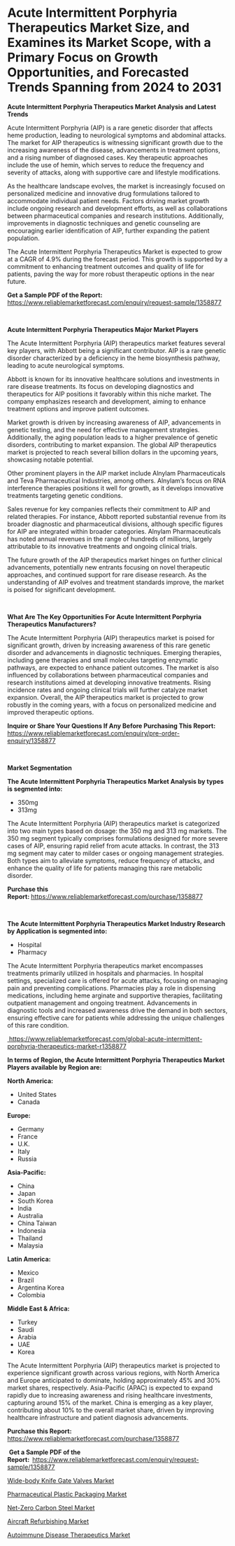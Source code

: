 <p><h1>Acute Intermittent Porphyria Therapeutics Market Size, and Examines its Market Scope, with a Primary Focus on Growth Opportunities, and Forecasted Trends Spanning from 2024 to 2031</h1></p><p><strong>Acute Intermittent Porphyria Therapeutics Market Analysis and Latest Trends</strong></p>
<p><p>Acute Intermittent Porphyria (AIP) is a rare genetic disorder that affects heme production, leading to neurological symptoms and abdominal attacks. The market for AIP therapeutics is witnessing significant growth due to the increasing awareness of the disease, advancements in treatment options, and a rising number of diagnosed cases. Key therapeutic approaches include the use of hemin, which serves to reduce the frequency and severity of attacks, along with supportive care and lifestyle modifications.</p><p>As the healthcare landscape evolves, the market is increasingly focused on personalized medicine and innovative drug formulations tailored to accommodate individual patient needs. Factors driving market growth include ongoing research and development efforts, as well as collaborations between pharmaceutical companies and research institutions. Additionally, improvements in diagnostic techniques and genetic counseling are encouraging earlier identification of AIP, further expanding the patient population.</p><p>The Acute Intermittent Porphyria Therapeutics Market is expected to grow at a CAGR of 4.9% during the forecast period. This growth is supported by a commitment to enhancing treatment outcomes and quality of life for patients, paving the way for more robust therapeutic options in the near future.</p></p>
<p><strong>Get a Sample PDF of the Report:&nbsp;</strong> <a href="https://www.reliablemarketforecast.com/enquiry/request-sample/1358877?utm_campaign=1140&utm_medium=2&utm_source=Github&utm_content=ia&utm_term=05122024&utm_id=acute-intermittent-porphyria-therapeutics">https://www.reliablemarketforecast.com/enquiry/request-sample/1358877</a></p>
<p>&nbsp;</p>
<p><strong>Acute Intermittent Porphyria Therapeutics Major Market Players</strong></p>
<p><p>The Acute Intermittent Porphyria (AIP) therapeutics market features several key players, with Abbott being a significant contributor. AIP is a rare genetic disorder characterized by a deficiency in the heme biosynthesis pathway, leading to acute neurological symptoms. </p><p>Abbott is known for its innovative healthcare solutions and investments in rare disease treatments. Its focus on developing diagnostics and therapeutics for AIP positions it favorably within this niche market. The company emphasizes research and development, aiming to enhance treatment options and improve patient outcomes.</p><p>Market growth is driven by increasing awareness of AIP, advancements in genetic testing, and the need for effective management strategies. Additionally, the aging population leads to a higher prevalence of genetic disorders, contributing to market expansion. The global AIP therapeutics market is projected to reach several billion dollars in the upcoming years, showcasing notable potential.</p><p>Other prominent players in the AIP market include Alnylam Pharmaceuticals and Teva Pharmaceutical Industries, among others. Alnylam’s focus on RNA interference therapies positions it well for growth, as it develops innovative treatments targeting genetic conditions.</p><p>Sales revenue for key companies reflects their commitment to AIP and related therapies. For instance, Abbott reported substantial revenue from its broader diagnostic and pharmaceutical divisions, although specific figures for AIP are integrated within broader categories. Alnylam Pharmaceuticals has noted annual revenues in the range of hundreds of millions, largely attributable to its innovative treatments and ongoing clinical trials.</p><p>The future growth of the AIP therapeutics market hinges on further clinical advancements, potentially new entrants focusing on novel therapeutic approaches, and continued support for rare disease research. As the understanding of AIP evolves and treatment standards improve, the market is poised for significant development.</p></p>
<p>&nbsp;</p>
<p><strong>What Are The Key Opportunities For Acute Intermittent Porphyria Therapeutics Manufacturers?</strong></p>
<p><p>The Acute Intermittent Porphyria (AIP) therapeutics market is poised for significant growth, driven by increasing awareness of this rare genetic disorder and advancements in diagnostic techniques. Emerging therapies, including gene therapies and small molecules targeting enzymatic pathways, are expected to enhance patient outcomes. The market is also influenced by collaborations between pharmaceutical companies and research institutions aimed at developing innovative treatments. Rising incidence rates and ongoing clinical trials will further catalyze market expansion. Overall, the AIP therapeutics market is projected to grow robustly in the coming years, with a focus on personalized medicine and improved therapeutic options.</p></p>
<p><strong>Inquire or Share Your Questions If Any Before Purchasing This Report:</strong> <a href="https://www.reliablemarketforecast.com/enquiry/pre-order-enquiry/1358877?utm_campaign=1140&utm_medium=2&utm_source=Github&utm_content=ia&utm_term=05122024&utm_id=acute-intermittent-porphyria-therapeutics">https://www.reliablemarketforecast.com/enquiry/pre-order-enquiry/1358877</a></p>
<p>&nbsp;</p>
<p><strong>Market Segmentation</strong></p>
<p><strong>The Acute Intermittent Porphyria Therapeutics Market Analysis by types is segmented into:</strong></p>
<p><ul><li>350mg</li><li>313mg</li></ul></p>
<p><p>The Acute Intermittent Porphyria (AIP) therapeutics market is categorized into two main types based on dosage: the 350 mg and 313 mg markets. The 350 mg segment typically comprises formulations designed for more severe cases of AIP, ensuring rapid relief from acute attacks. In contrast, the 313 mg segment may cater to milder cases or ongoing management strategies. Both types aim to alleviate symptoms, reduce frequency of attacks, and enhance the quality of life for patients managing this rare metabolic disorder.</p></p>
<p><strong>Purchase this Report:&nbsp;</strong><a href="https://www.reliablemarketforecast.com/purchase/1358877?utm_campaign=1140&utm_medium=2&utm_source=Github&utm_content=ia&utm_term=05122024&utm_id=acute-intermittent-porphyria-therapeutics">https://www.reliablemarketforecast.com/purchase/1358877</a></p>
<p>&nbsp;</p>
<p><strong>The Acute Intermittent Porphyria Therapeutics Market Industry Research by Application is segmented into:</strong></p>
<p><ul><li>Hospital</li><li>Pharmacy</li></ul></p>
<p><p>The Acute Intermittent Porphyria therapeutics market encompasses treatments primarily utilized in hospitals and pharmacies. In hospital settings, specialized care is offered for acute attacks, focusing on managing pain and preventing complications. Pharmacies play a role in dispensing medications, including heme arginate and supportive therapies, facilitating outpatient management and ongoing treatment. Advancements in diagnostic tools and increased awareness drive the demand in both sectors, ensuring effective care for patients while addressing the unique challenges of this rare condition.</p></p>
<p><a href="https://www.reliablemarketforecast.com/global-acute-intermittent-porphyria-therapeutics-market-r1358877?utm_campaign=1140&utm_medium=2&utm_source=Github&utm_content=ia&utm_term=05122024&utm_id=acute-intermittent-porphyria-therapeutics">&nbsp;https://www.reliablemarketforecast.com/global-acute-intermittent-porphyria-therapeutics-market-r1358877</a></p>
<p><strong>In terms of Region, the Acute Intermittent Porphyria Therapeutics Market Players available by Region are:</strong></p>
<p>
    <p> <strong> North America: </strong>
        <ul>
            <li>United States</li>
            <li>Canada</li>
        </ul>
        </p> 
    <p> <strong> Europe: </strong>
        <ul>
            <li>Germany</li>
            <li>France</li>
            <li>U.K.</li>
            <li>Italy</li>
            <li>Russia</li>
        </ul>
        </p> 
    <p> <strong> Asia-Pacific: </strong>
        <ul>
            <li>China</li>
            <li>Japan</li>
            <li>South Korea</li>
            <li>India</li>
            <li>Australia</li>
            <li>China Taiwan</li>
            <li>Indonesia</li>
            <li>Thailand</li>
            <li>Malaysia</li>
        </ul>
        </p> 
    <p> <strong> Latin America: </strong>
        <ul>
            <li>Mexico</li>
            <li>Brazil</li>
            <li>Argentina Korea</li>
            <li>Colombia</li>
        </ul>
        </p> 
    <p> <strong> Middle East & Africa: </strong>
        <ul>
            <li>Turkey</li>
            <li>Saudi</li>
            <li>Arabia</li>
            <li>UAE</li>
            <li>Korea</li>
        </ul>
    </p>
    </p>
<p><p>The Acute Intermittent Porphyria (AIP) therapeutics market is projected to experience significant growth across various regions, with North America and Europe anticipated to dominate, holding approximately 45% and 30% market shares, respectively. Asia-Pacific (APAC) is expected to expand rapidly due to increasing awareness and rising healthcare investments, capturing around 15% of the market. China is emerging as a key player, contributing about 10% to the overall market share, driven by improving healthcare infrastructure and patient diagnosis advancements.</p></p>
<p><strong>Purchase this Report: </strong><a href="https://www.reliablemarketforecast.com/purchase/1358877?utm_campaign=1140&utm_medium=2&utm_source=Github&utm_content=ia&utm_term=05122024&utm_id=acute-intermittent-porphyria-therapeutics">https://www.reliablemarketforecast.com/purchase/1358877</a></p>
<p>&nbsp;<strong>Get a Sample PDF of the Report:&nbsp;&nbsp;</strong><a href="https://www.reliablemarketforecast.com/enquiry/request-sample/1358877?utm_campaign=1140&utm_medium=2&utm_source=Github&utm_content=ia&utm_term=05122024&utm_id=acute-intermittent-porphyria-therapeutics">https://www.reliablemarketforecast.com/enquiry/request-sample/1358877</a></p>
<p><strong></strong></p>
<p><p><a href="https://issuu.com/reportprime-2/docs/wide-body-knife-gate-valves-market-size-2030.pptx?utm_campaign=1140&utm_medium=2&utm_source=Github&utm_content=ia&utm_term=05122024&utm_id=acute-intermittent-porphyria-therapeutics">Wide-body Knife Gate Valves Market</a></p><p><a href="https://www.linkedin.com/pulse/pharmaceutical-plastic-packaging-industry-resonance-99-v1qfe?utm_campaign=1140&utm_medium=2&utm_source=Github&utm_content=ia&utm_term=05122024&utm_id=acute-intermittent-porphyria-therapeutics">Pharmaceutical Plastic Packaging Market</a></p><p><a href="https://issuu.com/reportprime-2/docs/net-zero-carbon-steel-market-size-2030.pptx?utm_campaign=1140&utm_medium=2&utm_source=Github&utm_content=ia&utm_term=05122024&utm_id=acute-intermittent-porphyria-therapeutics">Net-Zero Carbon Steel Market</a></p><p><a href="https://www.linkedin.com/pulse/navigating-aircraft-refurbishing-market-through-2024-2031showing-feulf?utm_campaign=1140&utm_medium=2&utm_source=Github&utm_content=ia&utm_term=05122024&utm_id=acute-intermittent-porphyria-therapeutics">Aircraft Refurbishing Market</a></p><p><a href="https://www.linkedin.com/pulse/autoimmune-disease-therapeutics-market-projected-cagr-vhptf?utm_campaign=1140&utm_medium=2&utm_source=Github&utm_content=ia&utm_term=05122024&utm_id=acute-intermittent-porphyria-therapeutics">Autoimmune Disease Therapeutics Market</a></p></p>